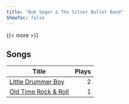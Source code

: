 ```yaml
---
title: "Bob Seger & The Silver Bullet Band"
ShowToc: false
---
```


{{< more >}}

## Songs
Title | Plays 
----- | -----: 
[Little Drummer Boy](/songs/little-drummer-boy) | 2
[Old Time Rock & Roll](/songs/old-time-rock-roll) | 1


